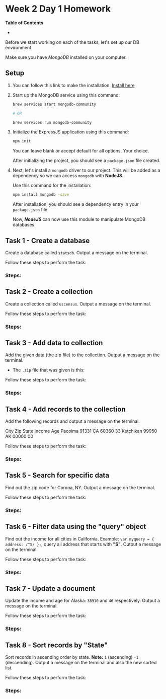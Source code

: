 # Week 2 Day 1 Homework

**Table of Contents**

-

Before we start working on each of the tasks, let's set up our DB environment.

Make sure you have _MongoDB_ installed on your computer.

## Setup

1. You can follow this link to make the installation. [Install here](https://zellwk.com/blog/install-mongodb)

2. Start up the MongoDB service using this command:

   ```bash
   brew services start mongodb-community

   # OR

   brew services run mongodb-community
   ```

3. Initialize the ExpressJS application using this command:

   ```bash
   npm init
   ```

   You can leave blank or accept default for all options. Your choice.

   After initializing the project, you should see a `package.json` file created.

4. Next, let's install a `mongodb` driver to our project. This will be added as a dependency so we can access `mongodb` with **NodeJS**.

   Use this command for the installation:

   ```bash
   npm install mongodb -save
   ```

   After installation, you should see a dependency entry in your `package.json` file.

   Now, **_NodeJS_** can now use this module to manipulate MongoDB databases.

## Task 1 - Create a database

Create a database called `statsdb`. Output a message on the terminal.

Follow these steps to perform the task:

### Steps:

## Task 2 - Create a collection

Create a collection called `uscensus`. Output a message on the terminal.

Follow these steps to perform the task:

### Steps:

## Task 3 - Add data to collection

Add the given data (the zip file) to the collection. Output a message on the terminal.

- The `.zip` file that was given is this:

Follow these steps to perform the task:

### Steps:

## Task 4 - Add records to the collection

Add the following records and output a message on the terminal.

City Zip State Income Age
Pacoima 91331 CA 60360 33
Ketchikan 99950 AK 00000 00

Follow these steps to perform the task:

### Steps:

## Task 5 - Search for specific data

Find out the zip code for Corona, NY. Output a message on the terminal.

Follow these steps to perform the task:

### Steps:

## Task 6 - Filter data using the "query" object

Find out the income for all cities in California. Example: `var myquery = { address: /^S/ };`, query all address that starts with **"S"**. Output a message on the terminal.

Follow these steps to perform the task:

### Steps:

## Task 7 - Update a document

Update the income and age for Alaska: `38910` and `46` respectively. Output a message
on the terminal.

Follow these steps to perform the task:

### Steps:

## Task 8 - Sort records by "State"

Sort records in ascending order by state. **Note:** `1` (ascending) `-1` (descending). Output a message on the terminal and also the new sorted list.

Follow these steps to perform the task:

### Steps:
